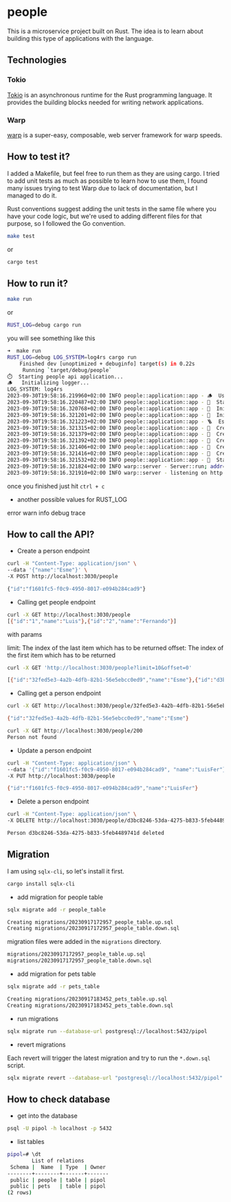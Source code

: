 # people

This is a microservice project built on Rust. The idea is to learn about building this type of applications with the language.

## Technologies

### Tokio
[Tokio](https://tokio.rs) is an asynchronous runtime for the Rust programming language. It provides the building blocks needed for writing network applications.

### Warp
[warp](https://docs.rs/warp/latest/warp/) is a super-easy, composable, web server framework for warp speeds.

## How to test it?

I added a Makefile, but feel free to run them as they are using cargo. I tried to add unit tests as much as possible to learn how to use them, I found many issues trying to test Warp due to lack of documentation, but I managed to do it.

Rust conventions suggest adding the unit tests in the same file where you have your code logic, but we're used to adding different files for that purpose, so I followed the Go convention.

```sh
make test
```

or

```sh
cargo test
```

## How to run it?

```sh
make run
```

or

```sh
RUST_LOG=debug cargo run
```

you will see something like this

```sh
➜  make run
RUST_LOG=debug LOG_SYSTEM=log4rs cargo run
    Finished dev [unoptimized + debuginfo] target(s) in 0.22s
     Running `target/debug/people`
⏱️	Starting people api application...
🪵	Initializing logger...
LOG_SYSTEM: log4rs
2023-09-30T19:58:16.219960+02:00 INFO people::application::app - 🪵	Using log4rs
2023-09-30T19:58:16.220487+02:00 INFO people::application::app - 🗿	Starting database connection...
2023-09-30T19:58:16.320768+02:00 INFO people::application::app - 🔎	Initializing censorious mechanism...
2023-09-30T19:58:16.321201+02:00 INFO people::application::app - 🔮	Initializing people handler...
2023-09-30T19:58:16.321223+02:00 INFO people::application::app - 🪜 	Establishing API routes...
2023-09-30T19:58:16.321315+02:00 INFO people::application::app - 👥	Creating people endpoint: GET /people
2023-09-30T19:58:16.321379+02:00 INFO people::application::app - 👤	Creating get person endpoint: GET /people/{id}
2023-09-30T19:58:16.321392+02:00 INFO people::application::app - 👤	Creating update person endpoint: PUT /people
2023-09-30T19:58:16.321406+02:00 INFO people::application::app - 👤	Creating add person endpoint: POST /people
2023-09-30T19:58:16.321416+02:00 INFO people::application::app - 👤	Creating delete person endpoint: DELETE /people/{id}
2023-09-30T19:58:16.321532+02:00 INFO people::application::app - 🍏	Starting server at :3030
2023-09-30T19:58:16.321824+02:00 INFO warp::server - Server::run; addr=127.0.0.1:3030
2023-09-30T19:58:16.321910+02:00 INFO warp::server - listening on http://127.0.0.1:3030
```

once you finished just hit `ctrl + c`

* another possible values for RUST_LOG

error
warn
info
debug
trace

## How to call the API?

* Create a person endpoint

```sh
curl -H "Content-Type: application/json" \
--data '{"name":"Esme"}' \
-X POST http://localhost:3030/people

{"id":"f1601fc5-f0c9-4950-8017-e094b284cad9"}
```

* Calling get people endpoint

```sh
curl -X GET http://localhost:3030/people
[{"id":"1","name":"Luis"},{"id":"2","name":"Fernando"}]
```

with params

limit: The index of the last item which has to be returned
offset: The index of the first item which has to be returned

```sh
curl -X GET 'http://localhost:3030/people?limit=10&offset=0'

[{"id":"32fed5e3-4a2b-4dfb-82b1-56e5ebcc0ed9","name":"Esme"},{"id":"d3bc8246-53da-4275-b833-5feb4489741d","name":"Jorge"},{"id":"f1601fc5-f0c9-4950-8017-e094b284cad9","name":"Luis"}]
```

* Calling get a person endpoint

```sh
curl -X GET http://localhost:3030/people/32fed5e3-4a2b-4dfb-82b1-56e5ebcc0ed9

{"id":"32fed5e3-4a2b-4dfb-82b1-56e5ebcc0ed9","name":"Esme"}
```

```sh
curl -X GET http://localhost:3030/people/200
Person not found
```

* Update a person endpoint

```sh
curl -H "Content-Type: application/json" \
--data '{"id":"f1601fc5-f0c9-4950-8017-e094b284cad9", "name":"LuisFer"}' \
-X PUT http://localhost:3030/people

{"id":"f1601fc5-f0c9-4950-8017-e094b284cad9","name":"LuisFer"}
```

* Delete a person endpoint

```sh
curl -H "Content-Type: application/json" \
-X DELETE http://localhost:3030/people/d3bc8246-53da-4275-b833-5feb4489741d

Person d3bc8246-53da-4275-b833-5feb4489741d deleted
```

## Migration

I am using `sqlx-cli`, so let's install it first.

```sh
cargo install sqlx-cli
```

* add migration for people table

```sh
sqlx migrate add -r people_table

Creating migrations/20230917172957_people_table.up.sql
Creating migrations/20230917172957_people_table.down.sql
```

migration files were added in the `migrations` directory.

```sh
migrations/20230917172957_people_table.up.sql
migrations/20230917172957_people_table.down.sql
```

* add migration for pets table

```sh
sqlx migrate add -r pets_table

Creating migrations/20230917183452_pets_table.up.sql
Creating migrations/20230917183452_pets_table.down.sql
```

* run migrations

```sh
sqlx migrate run --database-url postgresql://localhost:5432/pipol
```

* revert migrations

Each revert will trigger the latest migration and try to run the `*.down.sql` script.

```sh
sqlx migrate revert --database-url "postgresql://localhost:5432/pipol"
```

## How to check database

* get into the database
```sh
psql -U pipol -h localhost -p 5432
```

* list tables
```sh
pipol=# \dt
        List of relations
 Schema |  Name  | Type  | Owner
--------+--------+-------+-------
 public | people | table | pipol
 public | pets   | table | pipol
(2 rows)
```